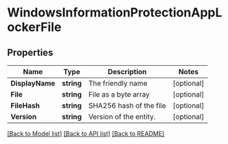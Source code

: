 # WindowsInformationProtectionAppLockerFile

## Properties

Name | Type | Description | Notes
------------ | ------------- | ------------- | -------------
**DisplayName** | **string** | The friendly name | [optional] 
**File** | **string** | File as a byte array | [optional] 
**FileHash** | **string** | SHA256 hash of the file | [optional] 
**Version** | **string** | Version of the entity. | [optional] 

[[Back to Model list]](../README.md#documentation-for-models) [[Back to API list]](../README.md#documentation-for-api-endpoints) [[Back to README]](../README.md)



